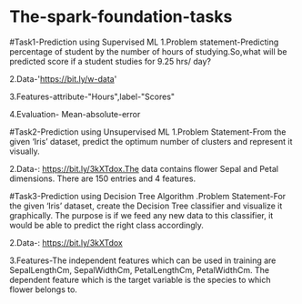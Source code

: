 # The-spark-foundation-tasks
#Task1-Prediction using Supervised ML
1.Problem statement-Predicting percentage of student by the number of hours of studying.So,what will be predicted score if a student studies for 9.25 hrs/ day?

2.Data-'https://bit.ly/w-data'

3.Features-attribute-"Hours",label-"Scores"

4.Evaluation- Mean-absolute-error

#Task2-Prediction using Unsupervised ML
1.Problem Statement-From the given ‘Iris’ dataset, predict the optimum number of clusters and represent it visually.

2.Data-: https://bit.ly/3kXTdox.The data contains flower Sepal and Petal dimensions. There are 150 entries and 4 features.

#Task3-Prediction using Decision Tree Algorithm
.Problem Statement-For the given ‘Iris’ dataset, create the Decision Tree classifier and visualize it graphically. The purpose is if we feed any new data to this classifier, it would be able to predict the right class accordingly.

2.Data-: https://bit.ly/3kXTdox

3.Features-The independent features which can be used in training are SepalLengthCm, SepalWidthCm, PetalLengthCm, PetalWidthCm. The dependent feature which is the target variable is the species to which flower belongs to.
